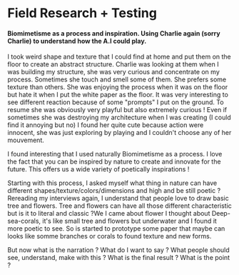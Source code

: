 <h1>Field Research + Testing</h1>
<h4>Biomimetisme as a process and inspiration. Using Charlie again (sorry Charlie) to understand how the A.I could play.</h4>
<p> I took weird shape and texture that I could find at home and put them on the floor to create an abstract structure. Charlie was looking at them when I was building my structure, she was very curious and concentrate on my process. Sometimes she touch and smell some of them. She prefers some texture than others. She was enjoying the process when it was on the floor but hate it when I put the white paper as the floor. It was very interesting to see different reaction because of some "prompts" I put on the ground. To resume she was obviously very playful but also extremely curious ! Even if sometimes she was destroying my architecture when I was creating (I could find it annoying but no) I found her quite cute because action were innocent, she was just exploring by playing and I couldn't choose any of her mouvement.</p>
<p> I found interesting that  I used naturally Biomimetisme as a process. I love the fact that you can be inspired by nature to create and innovate for the future. This offers us a wide variety of poetically inspirations !</p>

<p> Starting with this process, I asked myself what thing in nature can have different shapes/texture/colors/dimensions and high and be still poetic ? Rereading my interviews again, I understand that people love to draw basic tree and flowers. Tree and flowers can have all those different characteristic but is it to literal and classic ?We I came about flower I thought about Deep-sea-corals, it's like small tree and flowers but underwater and I found it more poetic to see. So is started to prototype some paper that maybe can looks like somme branches or corals to found texture and new forms.</p>
<p>But now what is the narration ? What do I want to say ? What people should see, understand, make with this ? What is the final result ? What is the point ?</p> 